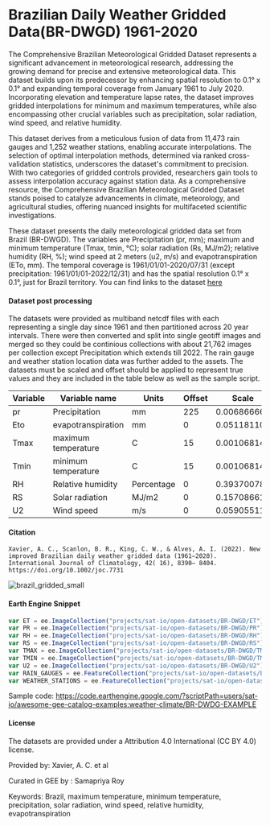 # Brazilian Daily Weather Gridded Data(BR-DWGD) 1961-2020

The Comprehensive Brazilian Meteorological Gridded Dataset represents a significant advancement in meteorological research, addressing the growing demand for precise and extensive meteorological data. This dataset builds upon its predecessor by enhancing spatial resolution to 0.1° x 0.1° and expanding temporal coverage from January 1961 to July 2020. Incorporating elevation and temperature lapse rates, the dataset improves gridded interpolations for minimum and maximum temperatures, while also encompassing other crucial variables such as precipitation, solar radiation, wind speed, and relative humidity.

This dataset derives from a meticulous fusion of data from 11,473 rain gauges and 1,252 weather stations, enabling accurate interpolations. The selection of optimal interpolation methods, determined via ranked cross-validation statistics, underscores the dataset's commitment to precision. With two categories of gridded controls provided, researchers gain tools to assess interpolation accuracy against station data. As a comprehensive resource, the Comprehensive Brazilian Meteorological Gridded Dataset stands poised to catalyze advancements in climate, meteorology, and agricultural studies, offering nuanced insights for multifaceted scientific investigations.

These dataset presents the daily meteorological gridded data set from Brazil (BR-DWGD). The variables are Precipitation (pr, mm); maximum and minimum temperature (Tmax, tmin, °C); solar radiation (Rs, MJ/m2); relative humidity (RH, %); wind speed at 2 meters (u2, m/s) and evapotranspiration (ETo, mm). The temporal coverage is 1961/01/01-2020/07/31 (except precipitation: 1961/01/01-2022/12/31) and has the spatial resolution 0.1° x 0.1°, just for Brazil territory. You can find links to the dataset [here](https://sites.google.com/site/alexandrecandidoxavierufes/brazilian-daily-weather-gridded-data)

#### Dataset post processing
The datasets were provided as multiband netcdf files with each representing a single day since 1961 and then partitioned across 20 year intervals. There were then converted and split into single geotiff images and merged so they could be continious collections with about 21,762 images per collection except Precipitation which extends till 2022. The rain gauge and weather station location data was further added to the assets. The datasets must be scaled and offset should be applied to represent true values and they are included in the table below as well as the sample script.

|Variable|Variable name      |Units     |Offset|Scale      |
|--------|-------------------|----------|------|-----------|
|pr      |Precipitation      |mm        |225   |0.006866665|
|Eto     |evapotranspiration |mm        |0     |0.051181102|
|Tmax    |maximum temperature|C         |15    |0.001068148|
|Tmin    |minimum temperature|C         |15    |0.001068148|
|RH      |Relative humidity  |Percentage|0     |0.393700787|
|RS      |Solar radiation    |MJ/m2     |0     |0.157086614|
|U2      |Wind speed         |m/s       |0     |0.059055118|

#### Citation

```
Xavier, A. C., Scanlon, B. R., King, C. W., & Alves, A. I. (2022). New improved Brazilian daily weather gridded data (1961–2020).
International Journal of Climatology, 42( 16), 8390– 8404. https://doi.org/10.1002/joc.7731
```

![brazil_gridded_small](https://github.com/samapriya/awesome-gee-community-datasets/assets/6677629/42738402-874c-47e5-bd6d-61af2ae6011e)

#### Earth Engine Snippet

```js
var ET = ee.ImageCollection("projects/sat-io/open-datasets/BR-DWGD/ET");
var PR = ee.ImageCollection("projects/sat-io/open-datasets/BR-DWGD/PR");
var RH = ee.ImageCollection("projects/sat-io/open-datasets/BR-DWGD/RH");
var RS = ee.ImageCollection("projects/sat-io/open-datasets/BR-DWGD/RS");
var TMAX = ee.ImageCollection("projects/sat-io/open-datasets/BR-DWGD/TMAX");
var TMIN = ee.ImageCollection("projects/sat-io/open-datasets/BR-DWGD/TMIN");
var U2 = ee.ImageCollection("projects/sat-io/open-datasets/BR-DWGD/U2");
var RAIN_GAUGES = ee.FeatureCollection("projects/sat-io/open-datasets/BR-DWGD/RAIN_GAUGES");
var WEATHER_STATIONS = ee.FeatureCollection("projects/sat-io/open-datasets/BR-DWGD/WEATHER_STATIONS");
```

Sample code: https://code.earthengine.google.com/?scriptPath=users/sat-io/awesome-gee-catalog-examples:weather-climate/BR-DWDG-EXAMPLE


#### License
The datasets are provided under a Attribution 4.0 International (CC BY 4.0) license.

Provided by: Xavier, A. C. et al

Curated in GEE by : Samapriya Roy

Keywords: Brazil, maximum temperature, minimum temperature, precipitation, solar radiation, wind speed, relative humidity, evapotranspiration
